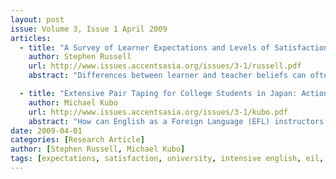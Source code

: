 ```yaml
---
layout: post
issue: Volume 3, Issue 1 April 2009
articles:
  - title: "A Survey of Learner Expectations and Levels of Satisfaction with a University Intensive English Language Program"
    author: Stephen Russell
    url: http://www.issues.accentsasia.org/issues/3-1/russell.pdf
    abstract: "Differences between learner and teacher beliefs can often lead to a mismatch about what are considered useful classroom language learning activities. This exploratory classroom study stemmed from the author's desire to find out from the students themselves their preferred learning styles, reasons for joining the intensive English language program and, most importantly, to what extent the students felt their English had improved as a result of the course."

  - title: "Extensive Pair Taping for College Students in Japan: Action Research in Confidence and Fluency Building"
    author: Michael Kubo
    url: http://www.issues.accentsasia.org/issues/3-1/kubo.pdf
    abstract: "How can English as a Foreign Language (EFL) instructors effectively monitor and assess their students’ spoken second language (L2) production and progress?  By the same token, how can students track their own L2 speaking proficiencies as well as progress?  Pair Taping (PT) is one such method. The author takes a critical look at the literature relating to PT and EFL learner confidence, and applies them to his use of PT.  The author’s qualitative and quantitative research suggests that PT is an affective method in helping students bolster their spoken L2 (English) self-confidence and fluency, providing both student and teacher with valuable insights."
date: 2009-04-01
categories: [Research Article]
author: [Stephen Russell, Michael Kubo]
tags: [expectations, satisfaction, university, intensive english, eil, pair taping, college students, japan, confidence, fluency]
---
```

